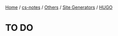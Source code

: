 [Home](https://mengxianbin.github.io) /
[cs-notes](https://mengxianbin.github.io/cs-notes/site) /
[Others](https://mengxianbin.github.io/cs-notes/site/Others) /
[Site Generators](https://mengxianbin.github.io/cs-notes/site/Others/Site%20Generators) /
[HUGO](https://mengxianbin.github.io/cs-notes/site/Others/Site%20Generators/HUGO)

# TO DO
